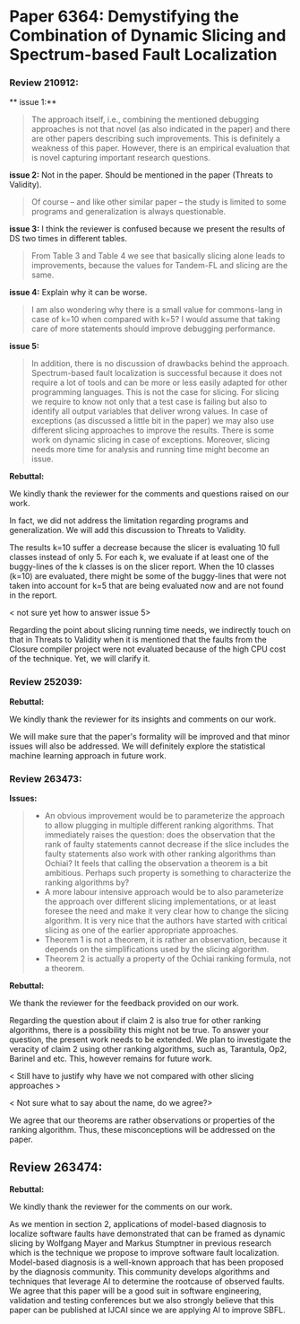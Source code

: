 # Paper 6364: Demystifying the Combination of Dynamic Slicing and Spectrum-based Fault Localization

### Review 210912:

** issue 1:**
> The approach itself, i.e., combining the mentioned debugging approaches is not that novel (as also indicated in the paper) and there are other papers describing such improvements. This is definitely a weakness of this paper. However, there is an empirical evaluation that is novel capturing important research questions. 

**issue 2:** Not in the paper. Should be mentioned in the paper (Threats to Validity).
> Of course – and like other similar paper – the study is limited to some programs and generalization is always questionable. 

**issue 3:** 
I think the reviewer is confused because we present the results of DS two times in different tables.
> From Table 3 and Table 4 we see that basically slicing alone leads to improvements, because the values for Tandem-FL and slicing are the same. 

**issue 4:** 
Explain why it can be worse.
> I am also wondering why there is a small value for commons-lang in case of k=10 when compared with k=5? I would assume that taking care of more statements should improve debugging performance.

**issue 5:** 
> In addition, there is no discussion of drawbacks behind the approach. Spectrum-based fault localization is successful because it does not require a lot of tools and can be more or less easily adapted for other programming languages. This is not the case for slicing. For slicing we require to know not only that a test case is failing but also to identify all output variables that deliver wrong values. In case of exceptions (as discussed a little bit in the paper) we may also use different slicing approaches to improve the results. There is some work on dynamic slicing in case of exceptions. Moreover, slicing needs more time for analysis and running time might become an issue.

**Rebuttal:**

We kindly thank the reviewer for the comments and questions raised on our work.

In fact, we did not address the limitation regarding programs and generalization. We will add this discussion to Threats to Validity.


The results k=10 suffer a decrease because the slicer is evaluating 10 full classes instead of only 5. For each k, we evaluate if at least one of the buggy-lines of the k classes is on the slicer report. When the 10 classes (k=10) are evaluated, there might be some of the buggy-lines that were not taken into account for k=5 that are being evaluated now and are not found in the report. 

< not sure yet how to answer issue 5>

Regarding the point about slicing running time needs, we indirectly touch on that in Threats to Validity when it is mentioned that the faults from the Closure compiler project were not evaluated because of the high CPU cost of the technique. Yet, we will clarify it.

### Review 252039:

**Rebuttal:**

We kindly thank the reviewer for its insights and comments on our work. 

We will make sure that the paper's formality will be improved and that minor issues will also be addressed. We will definitely explore the statistical machine learning approach in future work.

### Review 263473:

**Issues:** 
> * An obvious improvement would be to parameterize the approach to  allow plugging in multiple different ranking algorithms. That  immediately raises the question: does the observation that the rank of faulty statements cannot decrease if the slice includes the  faulty statements also work with other ranking algorithms than  Ochiai? It feels that calling the observation a theorem is a bit  ambitious. Perhaps such property is something to characterize the ranking algorithms by?
> * A more labour intensive approach would be to also parameterize  the approach over different slicing implementations, or at least  foresee the need and make it very clear how to change the slicing algorithm. It is very nice that the authors have started with critical slicing as one of the earlier appropriate approaches.
> * Theorem 1 is not a theorem, it is rather an observation, because it  depends on the simplifications used by the slicing  algorithm.
> * Theorem 2 is actually a property of the Ochiai ranking formula, not a theorem.

**Rebuttal:**

We thank the reviewer for the feedback provided on our work. 

Regarding the question about if claim 2 is also true for other ranking algorithms, there is a possibility this might not be true. To answer your question, the present work needs to be extended. We plan to investigate the veracity of claim 2 using other ranking algorithms, such as, Tarantula, Op2, Barinel and etc. This, however remains for future work.

< Still have to justify why have we not compared with other slicing approaches >

< Not sure what to say about the name, do we agree?>

We agree that our theorems are rather observations or properties of the ranking algorithm. Thus, these misconceptions will be addressed on the paper.

## Review 263474:

**Rebuttal:**

We kindly thank the reviewer for the comments on our work. 

As we mention in section 2, applications of model-based diagnosis to localize software faults have demonstrated that can be framed as dynamic slicing by Wolfgang Mayer and Markus Stumptner in previous research which is the technique we propose to improve software fault localization. Model-based diagnosis is a well-known approach that has been proposed by the diagnosis community. This community develops algorithms and techniques that leverage AI to determine the rootcause of observed faults. We agree that this paper will be a good suit in software engineering, validation and testing conferences but we also strongly believe that this paper can be published at IJCAI since we are applying AI to improve SBFL.
